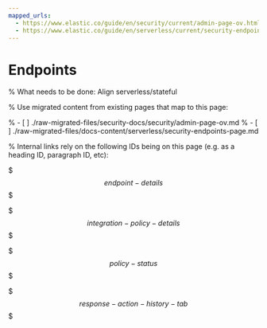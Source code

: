 ```yaml
---
mapped_urls:
  - https://www.elastic.co/guide/en/security/current/admin-page-ov.html
  - https://www.elastic.co/guide/en/serverless/current/security-endpoints-page.html
---
```


# Endpoints

% What needs to be done: Align serverless/stateful

% Use migrated content from existing pages that map to this page:

% - [ ] ./raw-migrated-files/security-docs/security/admin-page-ov.md
% - [ ] ./raw-migrated-files/docs-content/serverless/security-endpoints-page.md

% Internal links rely on the following IDs being on this page (e.g. as a heading ID, paragraph ID, etc):

$$$endpoint-details$$$

$$$integration-policy-details$$$

$$$policy-status$$$

$$$response-action-history-tab$$$